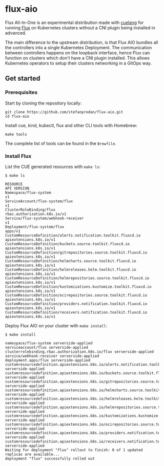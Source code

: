 # flux-aio

Flux All-In-One is an experimental distribution made with [cuelang](https://cuelang.org/)
for running [Flux](https://fluxcd.io) on Kubernetes clusters without a CNI plugin being
installed in advanced.

The main difference to the upstream distribution, is that Flux AIO bundles
all the controllers into a single Kubernetes Deployment.
The communication between controllers happens on the loopback interface, hence
Flux can function on clusters which don't have a CNI plugin installed.
This allows Kubernetes operators to setup their clusters networking in a GitOps way.

## Get started

### Prerequisites

Start by cloning the repository locally:

```shell
git clone https://github.com/stefanprodan/flux-aio.git
cd flux-aio
```

Install cue, kind, kubectl, flux and other CLI tools with Homebrew:

```shell
make tools
```

The complete list of tools can be found in the `Brewfile`.

### Install Flux

List the CUE generated resources with `make ls`:

```console
$ make ls

RESOURCE                                                                 API VERSION
Namespace/flux-system                                                    v1
ServiceAccount/flux-system/flux                                          v1
ClusterRoleBinding/flux                                                  rbac.authorization.k8s.io/v1
Service/flux-system/webhook-receiver                                     v1
Deployment/flux-system/flux                                              apps/v1
CustomResourceDefinition/alerts.notification.toolkit.fluxcd.io           apiextensions.k8s.io/v1
CustomResourceDefinition/buckets.source.toolkit.fluxcd.io                apiextensions.k8s.io/v1
CustomResourceDefinition/gitrepositories.source.toolkit.fluxcd.io        apiextensions.k8s.io/v1
CustomResourceDefinition/helmcharts.source.toolkit.fluxcd.io             apiextensions.k8s.io/v1
CustomResourceDefinition/helmreleases.helm.toolkit.fluxcd.io             apiextensions.k8s.io/v1
CustomResourceDefinition/helmrepositories.source.toolkit.fluxcd.io       apiextensions.k8s.io/v1
CustomResourceDefinition/kustomizations.kustomize.toolkit.fluxcd.io      apiextensions.k8s.io/v1
CustomResourceDefinition/ocirepositories.source.toolkit.fluxcd.io        apiextensions.k8s.io/v1
CustomResourceDefinition/providers.notification.toolkit.fluxcd.io        apiextensions.k8s.io/v1
CustomResourceDefinition/receivers.notification.toolkit.fluxcd.io        apiextensions.k8s.io/v1
```

Deploy Flux AIO on your cluster with `make install`:

```console
$ make install 

namespace/flux-system serverside-applied
serviceaccount/flux serverside-applied
clusterrolebinding.rbac.authorization.k8s.io/flux serverside-applied
service/webhook-receiver serverside-applied
deployment.apps/flux serverside-applied
customresourcedefinition.apiextensions.k8s.io/alerts.notification.toolkit.fluxcd.io serverside-applied
customresourcedefinition.apiextensions.k8s.io/buckets.source.toolkit.fluxcd.io serverside-applied
customresourcedefinition.apiextensions.k8s.io/gitrepositories.source.toolkit.fluxcd.io serverside-applied
customresourcedefinition.apiextensions.k8s.io/helmcharts.source.toolkit.fluxcd.io serverside-applied
customresourcedefinition.apiextensions.k8s.io/helmreleases.helm.toolkit.fluxcd.io serverside-applied
customresourcedefinition.apiextensions.k8s.io/helmrepositories.source.toolkit.fluxcd.io serverside-applied
customresourcedefinition.apiextensions.k8s.io/kustomizations.kustomize.toolkit.fluxcd.io serverside-applied
customresourcedefinition.apiextensions.k8s.io/ocirepositories.source.toolkit.fluxcd.io serverside-applied
customresourcedefinition.apiextensions.k8s.io/providers.notification.toolkit.fluxcd.io serverside-applied
customresourcedefinition.apiextensions.k8s.io/receivers.notification.toolkit.fluxcd.io serverside-applied
Waiting for deployment "flux" rollout to finish: 0 of 1 updated replicas are available...
deployment "flux" successfully rolled out
```
